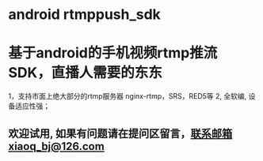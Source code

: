 # android rtmppush_sdk
基于android的手机视频rtmp推流SDK，直播人需要的东东
============================
1，支持市面上绝大部分的rtmp服务器
nginx-rtmp，SRS，RED5等
2, 全软编, 设备适应性强；

欢迎试用, 如果有问题请在提问区留言，联系邮箱xiaoq_bj@126.com
-------------------------------------------------------------
